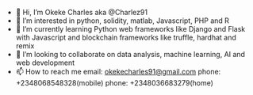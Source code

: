 - 👋 Hi, I’m Okeke Charles aka @Charlez91
- 👀 I’m interested in python, solidity, matlab, Javascript, PHP and R
- 🌱 I’m currently learning Python web frameworks like Django and Flask with Javascript and blockchain frameworks like truffle, hardhat and remix
- 💞️ I’m looking to collaborate on data analysis, machine learning, AI and web development
- 📫 How to reach me email: okekecharles91@gmail.com
                    phone: +2348068548328(mobile)
                    phone: +2348036683279(home)

<!---
Charlez91/Charlez91 is a ✨ special ✨ repository because its `README.md` (this file) appears on your GitHub profile.
You can click the Preview link to take a look at your changes.
--->
